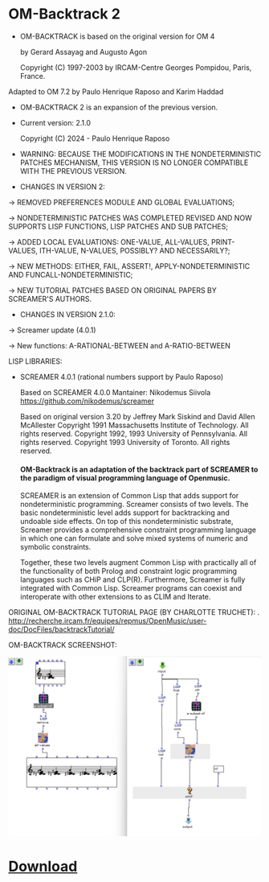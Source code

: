 # OM-Backtrack 2


* OM-BACKTRACK is based on the original version for OM 4


   by Gerard Assayag and Augusto Agon

   
   Copyright (C) 1997-2003 by IRCAM-Centre Georges Pompidou, Paris, France.


Adapted to OM 7.2 by Paulo Henrique Raposo and Karim Haddad


* OM-BACKTRACK 2 is an expansion of the previous version.

* Current version: 2.1.0

  Copyright (C) 2024 - Paulo Henrique Raposo
 
 
* WARNING: BECAUSE THE MODIFICATIONS IN THE NONDETERMINISTIC PATCHES MECHANISM, THIS VERSION IS NO LONGER COMPATIBLE WITH THE PREVIOUS VERSION.

 
* CHANGES IN VERSION 2:
 
 
 -> REMOVED PREFERENCES MODULE AND GLOBAL EVALUATIONS;
 
 
 -> NONDETERMINISTIC PATCHES WAS COMPLETED REVISED AND NOW SUPPORTS LISP FUNCTIONS, LISP PATCHES AND SUB PATCHES;
 
 
 -> ADDED LOCAL EVALUATIONS: ONE-VALUE, ALL-VALUES, PRINT-VALUES, ITH-VALUE, N-VALUES, POSSIBLY? AND NECESSARILY?;


 -> NEW METHODS: EITHER, FAIL, ASSERT!, APPLY-NONDETERMINISTIC AND FUNCALL-NONDETERMINISTIC;


 -> NEW TUTORIAL PATCHES BASED ON ORIGINAL PAPERS BY SCREAMER'S AUTHORS.


* CHANGES IN VERSION 2.1.0:


 -> Screamer update (4.0.1)


 -> New functions: A-RATIONAL-BETWEEN and A-RATIO-BETWEEN


  LISP LIBRARIES:


* SCREAMER 4.0.1 (rational numbers support by Paulo Raposo)

  Based on SCREAMER 4.0.0
  Mantainer: Nikodemus Siivola <https://github.com/nikodemus/screamer>
  
  Based on original version 3.20 by Jeffrey Mark Siskind and David Allen McAllester
  Copyright 1991 Massachusetts Institute of Technology. All rights reserved.
  Copyright 1992, 1993 University of Pennsylvania. All rights reserved.
  Copyright 1993 University of Toronto. All rights reserved.


  #### OM-Backtrack is an adaptation of the backtrack part of SCREAMER to the paradigm of visual programming language of Openmusic.

  SCREAMER is an extension of Common Lisp that adds support for nondeterministic programming. Screamer consists of two levels. The basic nondeterministic level adds support for backtracking and undoable side effects. On top of this nondeterministic substrate, Screamer provides a comprehensive constraint programming language in which one can formulate and solve mixed systems of numeric and symbolic constraints.

  Together, these two levels augment Common Lisp with practically all of the functionality of both Prolog and constraint logic programming languages such as CHiP and CLP(R). Furthermore, Screamer is fully integrated with Common Lisp. Screamer programs can coexist and interoperate with other extensions to as CLIM and Iterate.



ORIGINAL OM-BACKTRACK TUTORIAL PAGE (BY CHARLOTTE TRUCHET): . [http://recherche.ircam.fr/equipes/repmus/OpenMusic/user-doc/DocFiles/backtrackTutorial/ ](http://recherche.ircam.fr/equipes/repmus/OpenMusic/user-doc/DocFiles/backtrackTutorial/)



OM-BACKTRACK SCREENSHOT:

![alt text](https://github.com/PHRaposo/OM-Backtrack-2/blob/main/screenshot.png)



# [Download](https://github.com/PHRaposo/OM-Backtrack-2/archive/refs/heads/main.zip)


